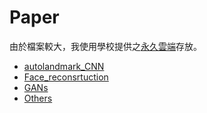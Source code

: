 # Paper

由於檔案較大，我使用學校提供之[永久雲端](https://drive.google.com/drive/folders/0AAGRA4X21VyqUk9PVA)存放。

- [autolandmark_CNN](autolandmark_CNN)
- [Face_reconsrtuction](Face_reconsrtuction)
- [GANs](GANs)
- [Others](Others)
